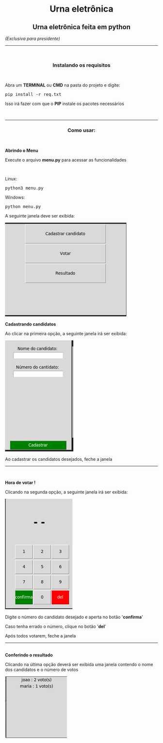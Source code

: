 <h1 align="center">Urna eletrônica</h1>
<h2 align="center">Urna eletrônica feita em python</h2>
<i>(Exclusiva para presidente)</i>

<hr>

<br>

<h3 align="center">Instalando os requisitos</h3>

<br>

<p>Abra um <b>TERMINAL</b> ou <b>CMD</b> na pasta do projeto e digite: </p>

<pre>pip install -r req.txt</pre>

<p>Isso irá fazer com que o <b>PIP</b> instale os pacotes necessários</p>

<br>

<hr>

<h3 align="center">Como usar: </h3>

<br>


<strong>Abrindo o Menu</strong>
<p>Execute o arquivo <b>menu.py</b> para acessar as funcionalidades</p>

<br>

<p>Linux: </p>
<pre>python3 menu.py</pre>

<p>Windows: </p>
<pre>python menu.py</pre>

A seguinte janela deve ser exibida:

<img src="arq/menu.png">

<br>

<strong>Cadastrando candidatos</strong>

<p>Ao clicar na primeira opção, a seguinte janela irá ser exibida: </p>
<img src="arq/cadastro.png">

<br>

<p>Ao cadastrar os candidatos desejados, feche a janela</p>

<hr>

<br>

<strong>Hora de votar !</strong>

<p>Clicando na segunda opção, a seguinte janela irá ser exibida:</p>
<img src="arq/urna.png">
<p>Digite o número do candidato desejado e aperta no botão '<b>confirma</b>'</p>
<p>Caso tenha errado o número, clique no botão '<b>del</b>'</p>

<p>Após todos votarem, feche a janela</p>
<hr>
<br>
<strong>Conferindo o resultado</strong>
<p>Clicando na última opção deverá ser exibida uma janela contendo o nome dos candidatos e o número de votos</p>
<img src="arq/resultado.png">